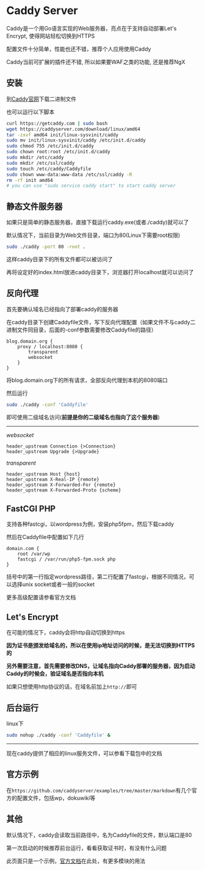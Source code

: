 # Caddy Server

Caddy是一个用Go语言实现的Web服务器，亮点在于支持自动部署Let's Encrypt, 使得网站轻松切换到HTTPS

配置文件十分简单，性能也还不错，推荐个人应用使用Caddy

Caddy当前可扩展的插件还不错, 所以如果要WAF之类的功能, 还是推荐NgX

## 安装

到[Caddy官网](https://caddyserver.com/download)下载二进制文件

也可以运行以下脚本

```bash
curl https://getcaddy.com | sudo bash
wget https://caddyserver.com/download/linux/amd64
tar -zxvf amd64 init/linux-sysvinit/caddy
sudo mv init/linux-sysvinit/caddy /etc/init.d/caddy
sudo chmod 755 /etc/init.d/caddy
sudo chown root:root /etc/init.d/caddy
sudo mkdir /etc/caddy
sudo mkdir /etc/ssl/caddy
sudo touch /etc/caddy/Caddyfile
sudo chown www-data:www-data /etc/ssl/caddy -R
rm -rf init amd64
# you can use "sudo service caddy start" to start caddy server
```

## 静态文件服务器

如果只是简单的静态服务器，直接下载运行caddy.exe(或者./caddy)就可以了

默认情况下，当前目录为Web文件目录，端口为80(Linux下需要root权限)

```bash
sudo ./caddy -port 80 -root .
```

这样caddy目录下的所有文件都可以被访问了

再将设定好的index.html放进caddy目录下，浏览器打开localhost就可以访问了

## 反向代理

首先要确认域名已经指向了部署caddy的服务器

在caddy目录下创建Caddyfile文件，写下反向代理配置（如果文件不与caddy二进制文件同目录，后面的-conf参数需要修改Caddyfile的路径）

```text
blog.domain.org {
    proxy / localhost:8080 {
        transparent
        websocket
    }
}
```

将blog.domain.org下的所有请求，全部反向代理到本机的8080端口

然后运行

```bash
sudo ./caddy -conf 'Caddyfile'
```

即可使用二级域名访问(**前提是你的二级域名也指向了这个服务器**)

---

*websocket*

```text
header_upstream Connection {>Connection}
header_upstream Upgrade {>Upgrade}
```

*transparent*

```text
header_upstream Host {host}
header_upstream X-Real-IP {remote}
header_upstream X-Forwarded-For {remote}
header_upstream X-Forwarded-Proto {scheme}
```


## FastCGI PHP

支持各种fastcgi，以wordpress为例，安装php5fpm，然后下载caddy

然后在Caddyfile中配置如下几行

```text
domain.com {
    root /var/wp
    fastcgi / /var/run/php5-fpm.sock php
}
```

括号中的第一行指定wordpress路径，第二行配置了fastcgi，根据不同情况，可以选择unix socket或者一般的socket

更多高级配置请参看官方文档

## Let's Encrypt

在可能的情况下，caddy会将http自动切换到https

**因为证书是颁发给域名的，所以在使用ip地址访问的时候，是无法切换到HTTPS的**

**另外需要注意，首先需要修改DNS，让域名指向Caddy部署的服务器，因为启动Caddy的时候会，验证域名是否指向本机**

如果只想使用http协议的话，在域名前加上```http://```即可

## 后台运行

linux下

```bash
sudo nohup ./caddy -conf 'Caddyfile' &
```

---

现在caddy提供了相应的linux服务文件，可以参看下载包中的文档

## 官方示例

在```https://github.com/caddyserver/examples/tree/master/markdown```有几个官方的配置文件，包括wp，dokuwiki等

## 其他

默认情况下，caddy会读取当前路径中，名为Caddyfile的文件，默认端口是80

第一次启动的时候推荐前台运行，看看获取证书时，有没有什么问题

此页面只是一个示例，[官方文档](https://caddyserver.com/docs)在此处，有更多模块的用法
